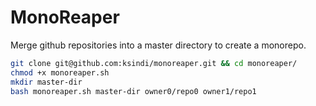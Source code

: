 # MonoReaper

Merge github repositories into a master directory to create a monorepo.

```bash
git clone git@github.com:ksindi/monoreaper.git && cd monoreaper/
chmod +x monoreaper.sh
mkdir master-dir
bash monoreaper.sh master-dir owner0/repo0 owner1/repo1
```
